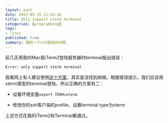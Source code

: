 ```yaml
---
layout: post
date: 2013-09-25 21:32:16
title: Only support xterm terminal
categories: [programming]
tags:
- linux
published: true
summary: 遇到一个ssh登陆的问题
---
```


前几天用我的Mac版iTerm2登陆服务器时terminal报出错误：

```bash
Error: only support xterm terminal
```

我看网上有人建议使用[这个方案](http://baniu.me/2013/01/mac-ssh%E5%87%BA%E7%8E%B0error-only-support-xterm-terminal%E8%A7%A3%E5%86%B3%E6%96%B9%E6%B3%95/)，其实是没找到病根。根据错误提示，我们应该用xterm类型的terminal登陆，所以正确的方案有二：

* 设置环境变量`export TERM=xterm`

* 修改你的ssh客户端的profile，设置terminal type为xterm

上述方式在我的iTerm2和Terminal都通过。
